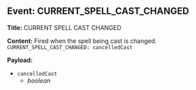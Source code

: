 ## Event: CURRENT_SPELL_CAST_CHANGED

**Title:** CURRENT SPELL CAST CHANGED

**Content:**
Fired when the spell being cast is changed.
`CURRENT_SPELL_CAST_CHANGED: cancelledCast`

**Payload:**
- `cancelledCast`
  - *boolean*